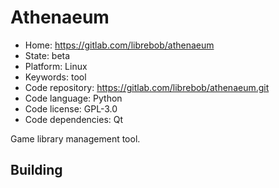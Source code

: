 # Athenaeum

- Home: https://gitlab.com/librebob/athenaeum
- State: beta
- Platform: Linux
- Keywords: tool
- Code repository: https://gitlab.com/librebob/athenaeum.git
- Code language: Python
- Code license: GPL-3.0
- Code dependencies: Qt

Game library management tool.

## Building


